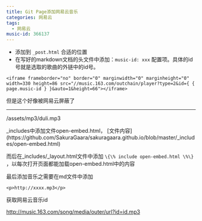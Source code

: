 ```yaml
---
title: Git Page添加网易云音乐
categories: 网易云
tags:
  - 网易云
music-id: 366137
---
```



- 添加到 ``_post.html`` 合适的位置 
- 在写好的markdown文档的头文件中添加：``music-id: xxx`` 配置项。具体的id号就是选取的歌曲的外链中的id号。  

```
<iframe frameborder="no" border="0" marginwidth="0" marginheight="0" width=330 height=86 src="//music.163.com/outchain/player?type=2&id={ { page.music-id } }&auto=1&height=66"></iframe>
```

但是这个好像被网易云屏蔽了

******

<p>/assets/mp3/duli.mp3</p>
_includes中添加文件open-embed.html， [文件内容](https://github.com/SakuraGaara/sakuragaara.github.io/blob/master/_includes/open-embed.html)  

而后在_includes/_layout.html文件中添加 ` \{\% include open-embed.html \%\} ` ，以每次打开页面都能加载open-embed.html中的内容  


最后添加音乐之需要在md文件中添加

```
<p>http://xxxx.mp3</p>
```

获取网易云音乐id

<http://music.163.com/song/media/outer/url?id=id.mp3>